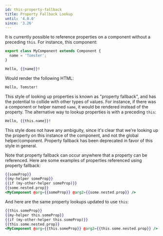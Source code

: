 ```yaml
---
id: this-property-fallback
title: Property Fallback Lookup
until: '4.0.0'
since: '3.26'
---
```


It is currently possible to reference properties on a component without a preceding `this`. For instance, this component:

```js
export class MyComponent extends Component {
  name = 'Tomster';
}
```
```handlebars
Hello, {{name}}!
```

Would render the following HTML:

```html
Hello, Tomster!
```

This style of looking up properties is known as "property fallback", and has the potential to collide with other types of values. For instance, if there was a component or helper named `name`, it would be rendered instead of the property. The alternative way to lookup properties is with a preceding `this`:

```handlebars
Hello, {{this.name}}!
```

This style does not have any ambiguity, since it's clear that we're looking up the property on this instance of the component, and not the global helper/component. Property fallback has been deprecated in favor of this style in general.

Note that property fallback can occur anywhere that a property can be referenced. Here are some examples of properties referenced using property fallback:

```handlebars
{{someProp}}
{{my-helper someProp}}
{{if (my-other-helper someProp)}}
{{some.nested.prop}}
<MyComponent @arg={{someProp}} @arg2={{some.nested.prop}} />
```

And here are the same property lookups updated to use `this`:

```handlebars
{{this.someProp}}
{{my-helper this.someProp}}
{{if (my-other-helper this.someProp)}}
{{this.some.nested.prop}}
<MyComponent @arg={{this.someProp}} @arg2={{this.some.nested.prop}} />
```
